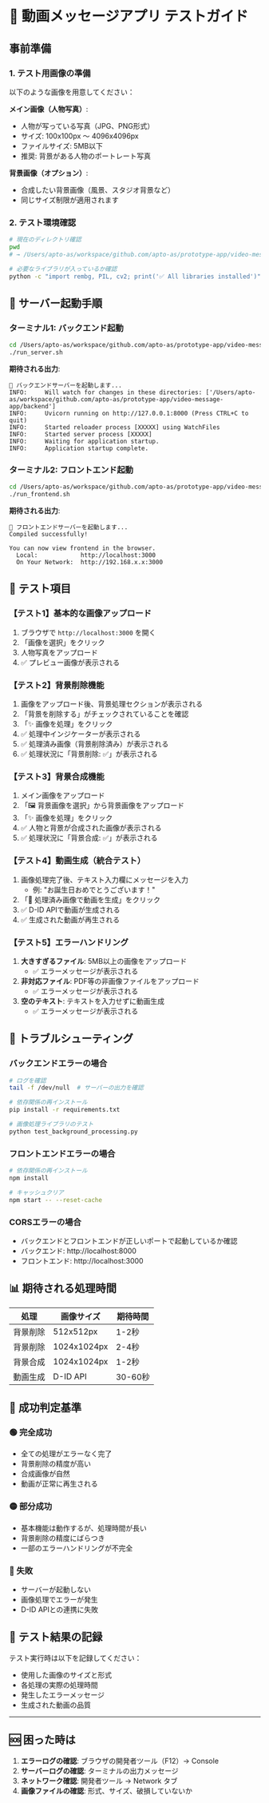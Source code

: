 # 🧪 動画メッセージアプリ テストガイド

## 事前準備

### 1. テスト用画像の準備
以下のような画像を用意してください：

**メイン画像（人物写真）**:
- 人物が写っている写真（JPG、PNG形式）
- サイズ: 100x100px ～ 4096x4096px
- ファイルサイズ: 5MB以下
- 推奨: 背景がある人物のポートレート写真

**背景画像（オプション）**:
- 合成したい背景画像（風景、スタジオ背景など）
- 同じサイズ制限が適用されます

### 2. テスト環境確認
```bash
# 現在のディレクトリ確認
pwd
# → /Users/apto-as/workspace/github.com/apto-as/prototype-app/video-message-app/backend

# 必要なライブラリが入っているか確認
python -c "import rembg, PIL, cv2; print('✅ All libraries installed')"
```

## 🚀 サーバー起動手順

### ターミナル1: バックエンド起動
```bash
cd /Users/apto-as/workspace/github.com/apto-as/prototype-app/video-message-app/backend
./run_server.sh
```

**期待される出力**:
```
🚀 バックエンドサーバーを起動します...
INFO:     Will watch for changes in these directories: ['/Users/apto-as/workspace/github.com/apto-as/prototype-app/video-message-app/backend']
INFO:     Uvicorn running on http://127.0.0.1:8000 (Press CTRL+C to quit)
INFO:     Started reloader process [XXXXX] using WatchFiles
INFO:     Started server process [XXXXX]
INFO:     Waiting for application startup.
INFO:     Application startup complete.
```

### ターミナル2: フロントエンド起動
```bash
cd /Users/apto-as/workspace/github.com/apto-as/prototype-app/video-message-app/frontend
./run_frontend.sh
```

**期待される出力**:
```
🎨 フロントエンドサーバーを起動します...
Compiled successfully!

You can now view frontend in the browser.
  Local:            http://localhost:3000
  On Your Network:  http://192.168.x.x:3000
```

## 🧪 テスト項目

### 【テスト1】基本的な画像アップロード
1. ブラウザで `http://localhost:3000` を開く
2. 「画像を選択」をクリック
3. 人物写真をアップロード
4. ✅ プレビュー画像が表示される

### 【テスト2】背景削除機能
1. 画像をアップロード後、背景処理セクションが表示される
2. 「背景を削除する」がチェックされていることを確認
3. 「✨ 画像を処理」をクリック
4. ✅ 処理中インジケーターが表示される
5. ✅ 処理済み画像（背景削除済み）が表示される
6. ✅ 処理状況に「背景削除: ✅」が表示される

### 【テスト3】背景合成機能
1. メイン画像をアップロード
2. 「🖼️ 背景画像を選択」から背景画像をアップロード
3. 「✨ 画像を処理」をクリック
4. ✅ 人物と背景が合成された画像が表示される
5. ✅ 処理状況に「背景合成: ✅」が表示される

### 【テスト4】動画生成（統合テスト）
1. 画像処理完了後、テキスト入力欄にメッセージを入力
   - 例: "お誕生日おめでとうございます！"
2. 「🎨 処理済み画像で動画を生成」をクリック
3. ✅ D-ID APIで動画が生成される
4. ✅ 生成された動画が再生される

### 【テスト5】エラーハンドリング
1. **大きすぎるファイル**: 5MB以上の画像をアップロード
   - ✅ エラーメッセージが表示される
2. **非対応ファイル**: PDF等の非画像ファイルをアップロード
   - ✅ エラーメッセージが表示される
3. **空のテキスト**: テキストを入力せずに動画生成
   - ✅ エラーメッセージが表示される

## 🔧 トラブルシューティング

### バックエンドエラーの場合
```bash
# ログを確認
tail -f /dev/null  # サーバーの出力を確認

# 依存関係の再インストール
pip install -r requirements.txt

# 画像処理ライブラリのテスト
python test_background_processing.py
```

### フロントエンドエラーの場合
```bash
# 依存関係の再インストール
npm install

# キャッシュクリア
npm start -- --reset-cache
```

### CORSエラーの場合
- バックエンドとフロントエンドが正しいポートで起動しているか確認
- バックエンド: http://localhost:8000
- フロントエンド: http://localhost:3000

## 📊 期待される処理時間

| 処理 | 画像サイズ | 期待時間 |
|------|------------|----------|
| 背景削除 | 512x512px | 1-2秒 |
| 背景削除 | 1024x1024px | 2-4秒 |
| 背景合成 | 1024x1024px | 1-2秒 |
| 動画生成 | D-ID API | 30-60秒 |

## 🎯 成功判定基準

### 🟢 完全成功
- 全ての処理がエラーなく完了
- 背景削除の精度が高い
- 合成画像が自然
- 動画が正常に再生される

### 🟡 部分成功
- 基本機能は動作するが、処理時間が長い
- 背景削除の精度にばらつき
- 一部のエラーハンドリングが不完全

### 🔴 失敗
- サーバーが起動しない
- 画像処理でエラーが発生
- D-ID APIとの連携に失敗

## 📝 テスト結果の記録

テスト実行時は以下を記録してください：
- 使用した画像のサイズと形式
- 各処理の実際の処理時間
- 発生したエラーメッセージ
- 生成された動画の品質

---

## 🆘 困った時は

1. **エラーログの確認**: ブラウザの開発者ツール（F12）→ Console
2. **サーバーログの確認**: ターミナルの出力メッセージ
3. **ネットワーク確認**: 開発者ツール → Network タブ
4. **画像ファイルの確認**: 形式、サイズ、破損していないか